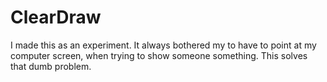 # ClearDraw

I made this as an experiment. It always bothered my to have to point at my computer screen, 
when trying to show someone something. This solves that dumb problem.

